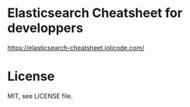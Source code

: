 # Elasticsearch Cheatsheet for developpers

https://elasticsearch-cheatsheet.jolicode.com/

# License

MIT, see LICENSE file.
